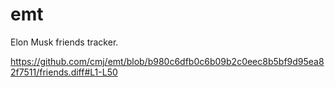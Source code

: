 # emt
Elon Musk friends tracker.

https://github.com/cmj/emt/blob/b980c6dfb0c6b09b2c0eec8b5bf9d95ea82f7511/friends.diff#L1-L50
